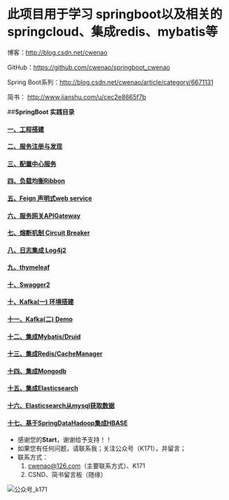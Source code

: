 
# 此项目用于学习 springboot以及相关的springcloud、集成redis、mybatis等

博客：http://blog.csdn.net/cwenao

GitHub：https://github.com/cwenao/springboot_cwenao

Spring Boot系列：http://blog.csdn.net/cwenao/article/category/6671131

简书： http://www.jianshu.com/u/cec2e8665f7b

##**SpringBoot 实践目录**

#### [一、工程搭建](http://blog.csdn.net/cwenao/article/details/54293391)
#### [二、服务注册与发现](http://blog.csdn.net/cwenao/article/details/54425265)
#### [三、配置中心服务](http://blog.csdn.net/cwenao/article/details/54426987)
#### [四、负载均衡Ribbon](http://blog.csdn.net/cwenao/article/details/54565971)
#### [五、Feign 声明式web service](http://blog.csdn.net/cwenao/article/details/54571816)
#### [六、服务网关APIGateway](http://blog.csdn.net/cwenao/article/details/54572648)
#### [七、熔断机制 Circuit Breaker](http://blog.csdn.net/cwenao/article/details/54580349)
#### [八、日志集成 Log4j2](http://blog.csdn.net/cwenao/article/details/54600097)
#### [九、thymeleaf](http://blog.csdn.net/cwenao/article/details/54600127)
#### [十、Swagger2](http://blog.csdn.net/cwenao/article/details/54613266)
#### [十、Kafka(一) 环境搭建](http://blog.csdn.net/cwenao/article/details/54613842)
#### [十一、Kafka(二) Demo](http://blog.csdn.net/cwenao/article/details/54668590)
#### [十二、集成Mybatis/Druid](http://blog.csdn.net/cwenao/article/details/54772939)
#### [十三、集成Redis/CacheManager](http://blog.csdn.net/cwenao/article/details/54773508)
#### [十四、集成Mongodb](http://blog.csdn.net/cwenao/article/details/54783050)
#### [十五、集成Elasticsearch](http://blog.csdn.net/cwenao/article/details/54943505)
#### [十六、Elasticsearch从mysql获取数据](http://blog.csdn.net/cwenao/article/details/54944937)
#### [十七、基于SpringDataHadoop集成HBASE](http://blog.csdn.net/cwenao/article/details/57980188)


- 感谢您的**Start**，谢谢给予支持！！
- 如果您有任何问题，请联系我；关注公众号（K171），并留言；
- 联系方式：
  1. cwenao@126.com（主要联系方式）、K171 
  2. CSND、简书留言板（随缘）

![公众号_k171](http://orqbvwuj9.bkt.clouddn.com/k171_q.jpg)
